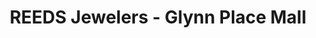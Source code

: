 ---
title: "REEDS Jewelers - Glynn Place Mall"
url: /brunswick/reeds-jewelers-glynn-place-mall/
shop: Schmuck
---